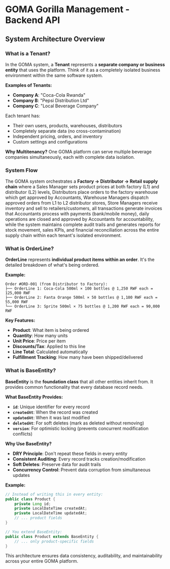 # GOMA Gorilla Management - Backend API

## System Architecture Overview

### What is a Tenant?

In the GOMA system, a **Tenant** represents a **separate company or business entity** that uses the platform. Think of it as a completely isolated business environment within the same software system.

**Examples of Tenants:**
- **Company A**: "Coca-Cola Rwanda" 
- **Company B**: "Pepsi Distribution Ltd"
- **Company C**: "Local Beverage Company"

Each tenant has:
- Their own users, products, warehouses, distributors
- Completely separate data (no cross-contamination)
- Independent pricing, orders, and inventory
- Custom settings and configurations

**Why Multitenancy?** One GOMA platform can serve multiple beverage companies simultaneously, each with complete data isolation.

### System Flow

The GOMA system orchestrates a **Factory → Distributor → Retail supply chain** where a Sales Manager sets product prices at both factory (L1) and distributor (L2) levels, Distributors place orders to the factory warehouse which get approved by Accountants, Warehouse Managers dispatch approved orders from L1 to L2 distributor stores, Store Managers receive inventory and sell to retailers/customers, all transactions generate invoices that Accountants process with payments (bank/mobile money), daily operations are closed and approved by Accountants for accountability, while the system maintains complete audit trails and generates reports for stock movement, sales KPIs, and financial reconciliation across the entire supply chain within each tenant's isolated environment.

### What is OrderLine?

**OrderLine** represents **individual product items within an order**. It's the detailed breakdown of what's being ordered.

**Example:**
```
Order #ORD-001 (from Distributor to Factory):
├── OrderLine 1: Coca-Cola 500ml × 100 bottles @ 1,250 RWF each = 125,000 RWF
├── OrderLine 2: Fanta Orange 500ml × 50 bottles @ 1,100 RWF each = 55,000 RWF
└── OrderLine 3: Sprite 500ml × 75 bottles @ 1,200 RWF each = 90,000 RWF
```

**Key Features:**
- **Product**: What item is being ordered
- **Quantity**: How many units
- **Unit Price**: Price per item
- **Discounts/Tax**: Applied to this line
- **Line Total**: Calculated automatically
- **Fulfillment Tracking**: How many have been shipped/delivered

### What is BaseEntity?

**BaseEntity** is the **foundation class** that all other entities inherit from. It provides common functionality that every database record needs.

**What BaseEntity Provides:**
- **`id`**: Unique identifier for every record
- **`createdAt`**: When the record was created
- **`updatedAt`**: When it was last modified  
- **`deletedAt`**: For soft deletes (mark as deleted without removing)
- **`version`**: For optimistic locking (prevents concurrent modification conflicts)

**Why Use BaseEntity?**
- **DRY Principle**: Don't repeat these fields in every entity
- **Consistent Auditing**: Every record tracks creation/modification
- **Soft Deletes**: Preserve data for audit trails
- **Concurrency Control**: Prevent data corruption from simultaneous updates

**Example:**
```java
// Instead of writing this in every entity:
public class Product {
    private Long id;
    private LocalDateTime createdAt;
    private LocalDateTime updatedAt;
    // ... product fields
}

// You extend BaseEntity:
public class Product extends BaseEntity {
    // ... only product-specific fields
}
```

This architecture ensures data consistency, auditability, and maintainability across your entire GOMA platform.
